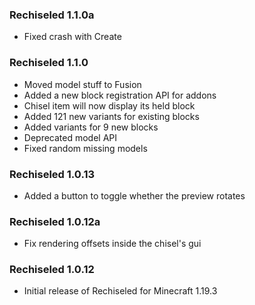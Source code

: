 ### Rechiseled 1.1.0a
- Fixed crash with Create

### Rechiseled 1.1.0
- Moved model stuff to Fusion
- Added a new block registration API for addons
- Chisel item will now display its held block
- Added 121 new variants for existing blocks
- Added variants for 9 new blocks
- Deprecated model API
- Fixed random missing models

### Rechiseled 1.0.13
- Added a button to toggle whether the preview rotates

### Rechiseled 1.0.12a
- Fix rendering offsets inside the chisel's gui

### Rechiseled 1.0.12
- Initial release of Rechiseled for Minecraft 1.19.3
